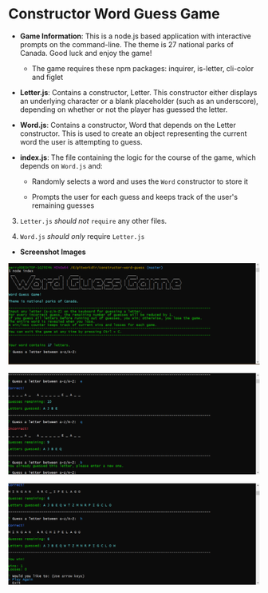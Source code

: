 # Constructor Word Guess Game

* **Game Information**: This is a node.js based application with interactive prompts on the command-line. The theme is 27 national parks of Canada. Good luck and enjoy the game!

  * The game requires these npm packages: inquirer, is-letter, cli-color and figlet


* **Letter.js**: Contains a constructor, Letter. This constructor either displays an underlying character or a blank placeholder (such as an underscore), depending on whether or not the player has guessed the letter. 

* **Word.js**: Contains a constructor, Word that depends on the Letter constructor. This is used to create an object representing the current word the user is attempting to guess. 

* **index.js**: The file containing the logic for the course of the game, which depends on `Word.js` and:

  * Randomly selects a word and uses the `Word` constructor to store it

  * Prompts the user for each guess and keeps track of the user's remaining guesses

3. `Letter.js` *should not* `require` any other files.

4. `Word.js` *should only* require `Letter.js`

* **Screenshot Images**

![wordguess1](./assets/images/Image1.png)

![wordguess2](./assets/images/Image2.png)

![wordguess3](./assets/images/Image3.png)
